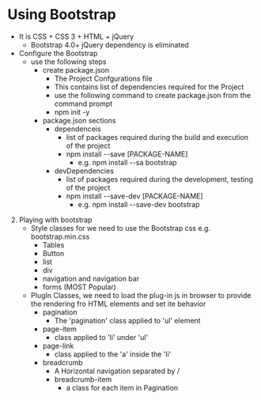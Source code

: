 # Using Bootstrap
- It is CSS + CSS 3 + HTML + jQuery
    - Bootstrap 4.0+ jQuery dependency is eliminated
- Configure the Bootstrap
    - use the following steps
        - create package.json
            - The Project Confgurations file
            - This contains list of dependencies required for the Project
            - use the following command to create package.json from the command prompt     
            - npm init -y 
       - package.json sections
         - dependenceis
            - list of packages required during the build and execution of the project
            - npm install --save [PACKAGE-NAME]
                - e.g. npm install --sa bootstrap
         - devDependencies
            - list of packages required during the development, testing of the project
            - npm install --save-dev [PACKAGE-NAME]
                - e.g. npm install --save-dev bootstrap

2. Playing with bootstrap
    - Style classes for we need to use the Bootstrap css e.g. bootstrap.min.css
        - Tables
        - Button
        - list
        - div                               
        - navigation and navigation bar
        - forms (MOST Popular)
    - PlugIn Classes, we need to load the plug-in js in browser to provide the rendering fro HTML elements and set ite behavior 
        - pagination
            - The 'pagination' class applied to 'ul' element
        - page-item
            - class applied to 'li' under 'ul'
        - page-link 
            - class applied to the 'a' inside the 'li'     
        - breadcrumb
            - A Horizontal navigation separated by /  
            - breadcrumb-item
                - a class for each item in Pagination     